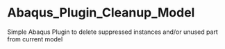 # Abaqus_Plugin_Cleanup_Model
Simple Abaqus Plugin to delete suppressed instances and/or unused part from current model
